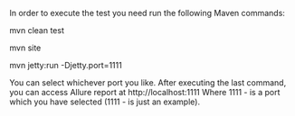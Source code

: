 In order to execute the test you need run the following Maven commands:

mvn clean test

mvn site

mvn jetty:run -Djetty.port=1111


You can select whichever port you like. 
After executing the last command, you can access Allure report at http://localhost:1111
Where 1111 - is a port which you have selected (1111 - is just an example).

